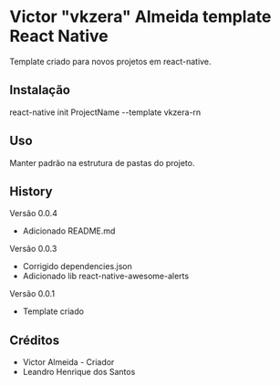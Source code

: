 # Victor "vkzera" Almeida template React Native

Template criado para novos projetos em react-native.

## Instalação

react-native init ProjectName --template vkzera-rn

## Uso

Manter padrão na estrutura de pastas do projeto.

## History
Versão 0.0.4
- Adicionado README.md

Versão 0.0.3
- Corrigido dependencies.json
- Adicionado lib react-native-awesome-alerts

Versão 0.0.1
- Template criado

## Créditos

- Victor Almeida - Criador
- Leandro Henrique dos Santos
